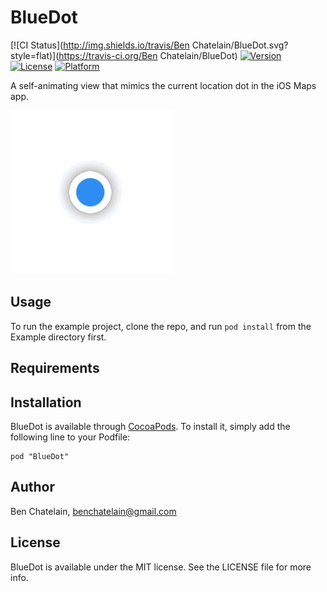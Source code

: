 # BlueDot

[![CI Status](http://img.shields.io/travis/Ben Chatelain/BlueDot.svg?style=flat)](https://travis-ci.org/Ben Chatelain/BlueDot)
[![Version](https://img.shields.io/cocoapods/v/BlueDot.svg?style=flat)](http://cocoadocs.org/docsets/BlueDot)
[![License](https://img.shields.io/cocoapods/l/BlueDot.svg?style=flat)](http://cocoadocs.org/docsets/BlueDot)
[![Platform](https://img.shields.io/cocoapods/p/BlueDot.svg?style=flat)](http://cocoadocs.org/docsets/BlueDot)

A self-animating view that mimics the current location dot in the iOS Maps app.

![blue dot animation](bluedot.gif)

## Usage

To run the example project, clone the repo, and run `pod install` from the Example directory first.

## Requirements

## Installation

BlueDot is available through [CocoaPods](http://cocoapods.org). To install
it, simply add the following line to your Podfile:

    pod "BlueDot"

## Author

Ben Chatelain, benchatelain@gmail.com

## License

BlueDot is available under the MIT license. See the LICENSE file for more info.
